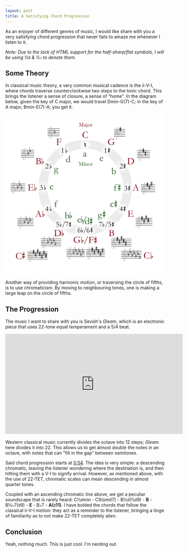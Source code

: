 ```yaml
---
layout: post
title: A Satisfying Chord Progression
---
```


As an enjoyer of different genres of music, I would like share with you a very satisfying chord progression that never fails to amaze me whenever I listen to it.

*Note: Due to the lack of HTML support for the half-sharp/flat symbols, I will be using &frac12;&#9839; & &frac12;&#9837; to denote them.*

## Some Theory

In classical music theory, a very common musical cadence is the ii-V-I, where chords traverse counterclockwise two steps to the tonic chord. This brings the listener a sense of closure, a sense of "home". In the diagram below, given the key of C major, we would travel Dmin-G(7)-C; in the key of A major, Bmin-E(7)-A; you get it.

<img src="/assets/circle-of-fifths.png" alt="Circle of Fifths" width="640" />

Another way of providing harmonic motion, or traversing the circle of fifths, is to use chromaticism. By moving to neighbouring tones, one is making a large leap on the circle of fifths.

## The Progression

The music I want to share with you is Sevish's *Gleam*, which is an electronic piece that uses 22-tone equal temperament and a 5/4 beat.

<iframe width="560" height="315" src="https://www.youtube.com/embed/l9wINwlgxRU" title="YouTube video player" frameborder="0" allow="accelerometer; autoplay; clipboard-write; encrypted-media; gyroscope; picture-in-picture" allowfullscreen></iframe>

Western classical music currently divides the octave into 12 steps; *Gleam* here divides it into 22. This allows us to get almost double the notes in an octave, with notes that can "fill in the gap" between semitones.

Said chord progression starts at [0:54](https://youtu.be/l9wINwlgxRU?t=54). The idea is very simple: a descending chromatic, leaving the listener wondering where the destination is, and then hitting them with a V-I to signify arrival. However, as mentioned above, with the use of 22-TET, chromatic scales can mean descending in almost quarter tones.

Coupled with an ascending chromatic line above, we get a peculiar soundscape that is rarely heard: C&frac12;&#9839;min - C9(omit7) - B&frac12;&#9839;(&frac12;&#9839;9) - **B** - B&frac12;&#9837;7(&#9839;9) - **E** - B&#9837;7 - **A(&#9839;11)**. I have bolded the chords that follow the classical ii-V-I motion: they act as a reminder to the listener, bringing a tinge of familiarity as to not make 22-TET completely alien.

## Conclusion

Yeah, nothing much. This is just cool. I'm nerding out.